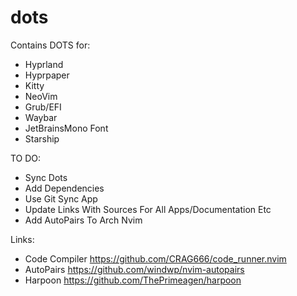 # dots

Contains DOTS for:
- Hyprland
- Hyprpaper
- Kitty
- NeoVim
- Grub/EFI
- Waybar
- JetBrainsMono Font
- Starship
  
TO DO: 
- Sync Dots
- Add Dependencies 
- Use Git Sync App
- Update Links With Sources For All Apps/Documentation Etc
- Add AutoPairs To Arch Nvim

Links:
- Code Compiler https://github.com/CRAG666/code_runner.nvim
- AutoPairs https://github.com/windwp/nvim-autopairs
- Harpoon https://github.com/ThePrimeagen/harpoon
